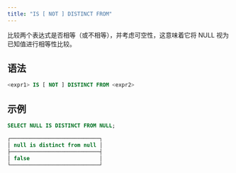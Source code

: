```yaml
---
title: "IS [ NOT ] DISTINCT FROM"
---
```


比较两个表达式是否相等（或不相等），并考虑可空性，这意味着它将 NULL 视为已知值进行相等性比较。

## 语法

```sql
<expr1> IS [ NOT ] DISTINCT FROM <expr2>
```

## 示例

```sql
SELECT NULL IS DISTINCT FROM NULL;

┌────────────────────────────┐
│ null is distinct from null │
├────────────────────────────┤
│ false                      │
└────────────────────────────┘
```